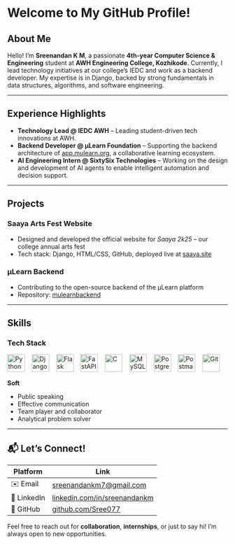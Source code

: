 # Welcome to My GitHub Profile! 

## About Me
Hello! I’m **Sreenandan K M**, a passionate **4th‑year Computer Science & Engineering** student at **AWH Engineering College, Kozhikode**. Currently, I lead technology initiatives at our college’s IEDC and work as a backend developer. My expertise is in Django, backed by strong fundamentals in data structures, algorithms, and software engineering.

---

##  Experience Highlights
- **Technology Lead @ IEDC AWH** – Leading student-driven tech innovations at AWH.  
- **Backend Developer @ µLearn Foundation** – Supporting the backend architecture of [app.mulearn.org](https://app.mulearn.org), a collaborative learning ecosystem.
- **AI Engineering Intern @ SixtySix Technologies** – Working on the design and development of AI agents to enable intelligent automation and decision support.

---

## Projects
###  Saaya Arts Fest Website  
- Designed and developed the official website for *Saaya 2k25* – our college annual arts fest  
- Tech stack: Django, HTML/CSS, GitHub, deployed live at [saaya.site](https://www.saaya.site)

###  µLearn Backend  
- Contributing to the open-source backend of the µLearn platform  
- Repository: [mulearnbackend](https://github.com/gtech-mulearn/mulearnbackend)  

---

##  Skills
### Tech Stack
<p align="left">
  <img src="https://cdn.jsdelivr.net/gh/devicons/devicon/icons/python/python-original.svg" height="40" alt="Python" />
  &nbsp;&nbsp;
  <img src="https://cdn.jsdelivr.net/gh/devicons/devicon/icons/django/django-plain.svg" height="40" alt="Django" />
  &nbsp;&nbsp;
  <img src="https://img.icons8.com/ios7/512/FA5252/flask.png" height="40" alt="Flask" />
  &nbsp;&nbsp;
  <img src="https://cdn.jsdelivr.net/gh/devicons/devicon/icons/fastapi/fastapi-original.svg" height="40" alt="FastAPI" />
  &nbsp;&nbsp;
  <img src="https://cdn.jsdelivr.net/gh/devicons/devicon/icons/c/c-original.svg" height="40" alt="C" />
  &nbsp;&nbsp;
  <img src="https://cdn.jsdelivr.net/gh/devicons/devicon/icons/mysql/mysql-original.svg" height="40" alt="MySQL" />
  &nbsp;&nbsp;
  <img src="https://cdn.jsdelivr.net/gh/devicons/devicon/icons/postgresql/postgresql-original.svg" height="40" alt="PostgreSQL" />
  &nbsp;&nbsp;
  <img src="https://www.vectorlogo.zone/logos/getpostman/getpostman-icon.svg" height="40" alt="Postman" />
  &nbsp;&nbsp;
  <img src="https://cdn.jsdelivr.net/gh/devicons/devicon/icons/git/git-original.svg" height="40" alt="Git" />
</p>





**Soft**  
- Public speaking
- Effective communication  
- Team player and collaborator  
- Analytical problem solver

---

## 📬 Let’s Connect!
| Platform  | Link |
|----------|------|
| ✉️ Email    | [sreenandankm7@gmail.com](mailto:sreenandankm7@gmail.com) |
| 💼 LinkedIn | [linkedin.com/in/sreenandankm](https://www.linkedin.com/in/sreenandankm/) |
| 🐙 GitHub   | [github.com/Sree077](https://github.com/Sree077) |

Feel free to reach out for **collaboration**, **internships**, or just to say hi! I’m always open to new opportunities.

